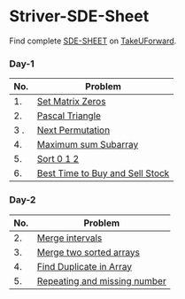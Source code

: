 # Striver-SDE-Sheet

Find complete [SDE-SHEET](https://takeuforward.org/interviews/strivers-sde-sheet-top-coding-interview-problems/) on [TakeUForward](https://takeuforward.org/interviews/strivers-sde-sheet-top-coding-interview-problems/).

### Day-1

| No. | Problem                                                       |
| --- | ------------------------------------------------------------- |
| 1.  | [Set Matrix Zeros](DAY_1/1_setMatrixZeros.md)                 |
| 2.  | [Pascal Triangle](DAY_1/2_pascalTriangle.md)                  |
| 3 . | [Next Permutation](DAY_1/3_nextPermutation.md)                |
| 4.  | [Maximum sum Subarray](DAY_1/4_kadanesAlgorithm.md)           |
| 5.  | [Sort 0 1 2](DAY_1/5_sort012.md)                              |
| 6.  | [Best Time to Buy and Sell Stock](DAY_1/6_buyAndSellStock.md) |

### Day-2

| No. | Problem                                                    |
| --- | ---------------------------------------------------------- |
| 2.  | [Merge intervals](DAY_2/2_mergeIntervals.md)               |
| 3.  | [Merge two sorted arrays](DAY_2/3_mergeSortedArrays.md)    |
| 4.  | [Find Duplicate in Array](DAY_2/4_findDuplicateInArray.md) |
| 5. | [Repeating and missing number](DAY_2/5_repeatingAndMissingNumber.md) |